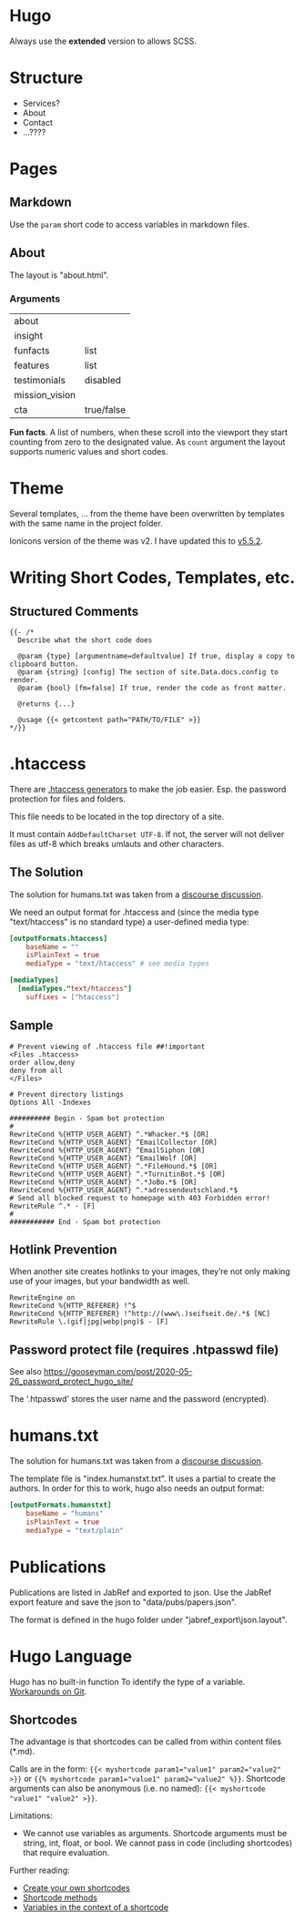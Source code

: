 # Hugo

Always use the **extended** version to allows SCSS.



# Structure

* Services?
* About
* Contact
* ...????

# Pages

## Markdown

Use the `param` short code to access variables in markdown files.


## About

The layout is "about.html".

### Arguments

|   |   |
|---|---|
| about |   |
| insight |   |
| funfacts | list |
| features | list |
| testimonials | disabled |
| mission_vision |   |
| cta | true/false |


**Fun facts**. A list of numbers, when these scroll into the viewport they start counting from zero to the designated value. As `count` argument the layout supports numeric values and short codes.


# Theme

Several templates, ... from the theme have been overwritten by templates with the same name in the project folder.

Ionicons version of the theme was v2. I have updated this to [v5.5.2](https://github.com/saulodias/ionicons-font/tree/master).



# Writing Short Codes, Templates, etc.

## Structured Comments

```
{{- /*
  Describe what the short code does

  @param {type} [argumentname=defaultvalue] If true, display a copy to clipboard button.
  @param {string} [config] The section of site.Data.docs.config to render.
  @param {bool} [fm=false] If true, render the code as front matter.

  @returns {...}

  @usage {{< getcontent path="PATH/TO/FILE" >}}
*/}}
```


# .htaccess

There are [.htaccess generators](https://websitesetup.org/tools/htaccess-generator/) to make the job easier. Esp. the password protection for files and folders. 

This file needs to be located in the top directory of a site.

It must contain `AddDefaultCharset UTF-8`. If not, the server will not deliver files as utf-8 which breaks umlauts and other characters.

## The Solution

The solution for humans.txt was taken from a [discourse discussion](https://discourse.gohugo.io/t/htaccess-humans-txt-with-template-logic/27624).

We need an output format for .htaccess and (since the media type "text/htaccess" is no standard type) a user-defined media type:

``` toml
[outputFormats.htaccess]
    baseName = ""
    isPlainText = true
    mediaType = "text/htaccess" # see media types

[mediaTypes]
  [mediaTypes."text/htaccess"]
    suffixes = ["htaccess"]
```

## Sample

```
# Prevent viewing of .htaccess file ##!important
<Files .htaccess>
order allow,deny
deny from all
</Files>

# Prevent directory listings
Options All -Indexes

########## Begin - Spam bot protection
#
RewriteCond %{HTTP_USER_AGENT} ^.*Whacker.*$ [OR] 
RewriteCond %{HTTP_USER_AGENT} ^EmailCollector [OR]
RewriteCond %{HTTP_USER_AGENT} ^EmailSiphon [OR] 
RewriteCond %{HTTP_USER_AGENT} ^EmailWolf [OR] 
RewriteCond %{HTTP_USER_AGENT} ^.*FileHound.*$ [OR]
RewriteCond %{HTTP_USER_AGENT} ^.*TurnitinBot.*$ [OR]
RewriteCond %{HTTP_USER_AGENT} ^.*JoBo.*$ [OR]
RewriteCond %{HTTP_USER_AGENT} ^.*adressendeutschland.*$
# Send all blocked request to homepage with 403 Forbidden error!
RewriteRule ^.* - [F]
#
########### End - Spam bot protection
```

## Hotlink Prevention
When another site creates hotlinks to your images, they’re not only making use of your images, but your bandwidth as well.

```
RewriteEngine on
RewriteCond %{HTTP_REFERER} !^$
RewriteCond %{HTTP_REFERER} !^http://(www\.)seifseit.de/.*$ [NC]
RewriteRule \.(gif|jpg|webp|png)$ - [F]
```



## Password protect file (requires .htpasswd file)

See also https://gooseyman.com/post/2020-05-26_password_protect_hugo_site/

The '.htpasswd' stores the user name and the password (encrypted).






# humans.txt

The solution for humans.txt was taken from a [discourse discussion](https://discourse.gohugo.io/t/htaccess-humans-txt-with-template-logic/27624).

The template file is "index.humanstxt.txt". It uses a partial to create the authors. In order for this to work, hugo also needs an output format:

``` toml
[outputFormats.humanstxt]
    baseName = "humans"
    isPlainText = true
    mediaType = "text/plain"
```


# Publications

Publications are listed in JabRef and exported to json. Use the JabRef export feature and save the json to "data/pubs/papers.json".

The format is defined in the hugo folder under "jabref_export\json.layout".



# Hugo Language

Hugo has no built-in function To identify the type of a variable. [Workarounds on Git](https://github.com/kaushalmodi/hugo-debugprint/blob/master/layouts/partials/debugprint.html).


## Shortcodes

The advantage is that shortcodes can be called from within content files (*.md). 

Calls are in the form: `{{< myshortcode param1="value1" param2="value2" >}}` or `{{% myshortcode param1="value1" param2="value2" %}}`. Shortcode arguments can also be anonymous (i.e. no named): `{{< myshortcode "value1" "value2" >}}`.

Limitations:
* We cannot use variables as arguments. Shortcode arguments must be string, int, float, or bool. We cannot pass in code (including shortcodes) that require evaluation.

Further reading:
* [Create your own shortcodes](https://gohugo.io/templates/shortcode-templates/)
* [Shortcode methods](https://gohugo.io/methods/shortcode/)
* [Variables in the context of a shortcode](https://gohugo.io/variables/shortcode/)
